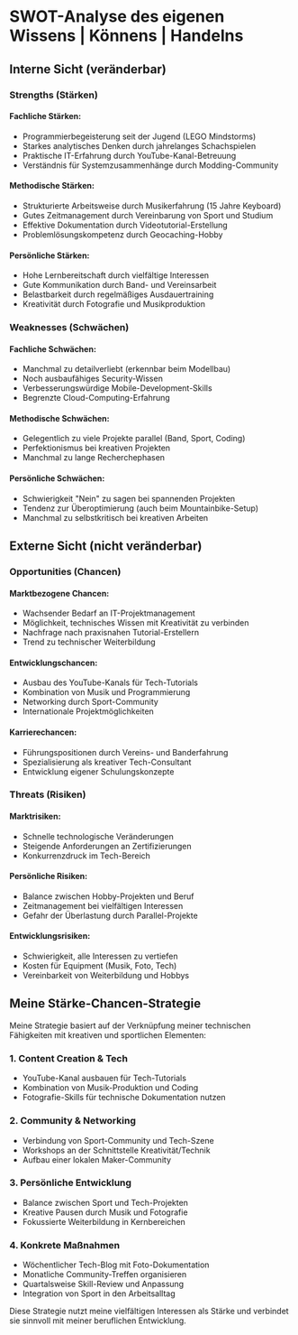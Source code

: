 # SWOT-Analyse des eigenen Wissens | Könnens | Handelns

## Interne Sicht (veränderbar)

### Strengths (Stärken)

#### Fachliche Stärken:
- Programmierbegeisterung seit der Jugend (LEGO Mindstorms)
- Starkes analytisches Denken durch jahrelanges Schachspielen
- Praktische IT-Erfahrung durch YouTube-Kanal-Betreuung
- Verständnis für Systemzusammenhänge durch Modding-Community

#### Methodische Stärken:
- Strukturierte Arbeitsweise durch Musikerfahrung (15 Jahre Keyboard)
- Gutes Zeitmanagement durch Vereinbarung von Sport und Studium
- Effektive Dokumentation durch Videotutorial-Erstellung
- Problemlösungskompetenz durch Geocaching-Hobby

#### Persönliche Stärken:
- Hohe Lernbereitschaft durch vielfältige Interessen
- Gute Kommunikation durch Band- und Vereinsarbeit
- Belastbarkeit durch regelmäßiges Ausdauertraining
- Kreativität durch Fotografie und Musikproduktion

### Weaknesses (Schwächen)

#### Fachliche Schwächen:
- Manchmal zu detailverliebt (erkennbar beim Modellbau)
- Noch ausbaufähiges Security-Wissen
- Verbesserungswürdige Mobile-Development-Skills
- Begrenzte Cloud-Computing-Erfahrung

#### Methodische Schwächen:
- Gelegentlich zu viele Projekte parallel (Band, Sport, Coding)
- Perfektionismus bei kreativen Projekten
- Manchmal zu lange Recherchephasen

#### Persönliche Schwächen:
- Schwierigkeit "Nein" zu sagen bei spannenden Projekten
- Tendenz zur Überoptimierung (auch beim Mountainbike-Setup)
- Manchmal zu selbstkritisch bei kreativen Arbeiten

## Externe Sicht (nicht veränderbar)

### Opportunities (Chancen)

#### Marktbezogene Chancen:
- Wachsender Bedarf an IT-Projektmanagement
- Möglichkeit, technisches Wissen mit Kreativität zu verbinden
- Nachfrage nach praxisnahen Tutorial-Erstellern
- Trend zu technischer Weiterbildung

#### Entwicklungschancen:
- Ausbau des YouTube-Kanals für Tech-Tutorials
- Kombination von Musik und Programmierung
- Networking durch Sport-Community
- Internationale Projektmöglichkeiten

#### Karrierechancen:
- Führungspositionen durch Vereins- und Banderfahrung
- Spezialisierung als kreativer Tech-Consultant
- Entwicklung eigener Schulungskonzepte

### Threats (Risiken)

#### Marktrisiken:
- Schnelle technologische Veränderungen
- Steigende Anforderungen an Zertifizierungen
- Konkurrenzdruck im Tech-Bereich

#### Persönliche Risiken:
- Balance zwischen Hobby-Projekten und Beruf
- Zeitmanagement bei vielfältigen Interessen
- Gefahr der Überlastung durch Parallel-Projekte

#### Entwicklungsrisiken:
- Schwierigkeit, alle Interessen zu vertiefen
- Kosten für Equipment (Musik, Foto, Tech)
- Vereinbarkeit von Weiterbildung und Hobbys

## Meine Stärke-Chancen-Strategie

Meine Strategie basiert auf der Verknüpfung meiner technischen Fähigkeiten mit kreativen und sportlichen Elementen:

### 1. Content Creation & Tech
- YouTube-Kanal ausbauen für Tech-Tutorials
- Kombination von Musik-Produktion und Coding
- Fotografie-Skills für technische Dokumentation nutzen

### 2. Community & Networking
- Verbindung von Sport-Community und Tech-Szene
- Workshops an der Schnittstelle Kreativität/Technik
- Aufbau einer lokalen Maker-Community

### 3. Persönliche Entwicklung
- Balance zwischen Sport und Tech-Projekten
- Kreative Pausen durch Musik und Fotografie
- Fokussierte Weiterbildung in Kernbereichen

### 4. Konkrete Maßnahmen
- Wöchentlicher Tech-Blog mit Foto-Dokumentation
- Monatliche Community-Treffen organisieren
- Quartalsweise Skill-Review und Anpassung
- Integration von Sport in den Arbeitsalltag

Diese Strategie nutzt meine vielfältigen Interessen als Stärke und verbindet sie sinnvoll mit meiner beruflichen Entwicklung.